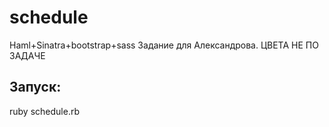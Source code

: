 schedule
========

Haml+Sinatra+bootstrap+sass Задание для Александрова. ЦВЕТА НЕ ПО ЗАДАЧЕ

## Запуск:
ruby schedule.rb
